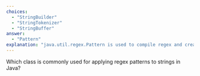```yaml
---
choices:
  - "StringBuilder"
  - "StringTokenizer"
  - "StringBuffer"
answer:
  - "Pattern"
explanation: "java.util.regex.Pattern is used to compile regex and create a Matcher for matching operations."
---
```


Which class is commonly used for applying regex patterns to strings in Java?
